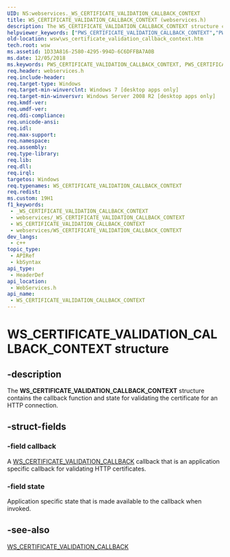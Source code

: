 ```yaml
---
UID: NS:webservices._WS_CERTIFICATE_VALIDATION_CALLBACK_CONTEXT
title: WS_CERTIFICATE_VALIDATION_CALLBACK_CONTEXT (webservices.h)
description: The WS_CERTIFICATE_VALIDATION_CALLBACK_CONTEXT structure contains the callback function and state for validating the certificate for an HTTP connection.
helpviewer_keywords: ["PWS_CERTIFICATE_VALIDATION_CALLBACK_CONTEXT","PWS_CERTIFICATE_VALIDATION_CALLBACK_CONTEXT structure pointer [Web Services for Windows]","WS_CERTIFICATE_VALIDATION_CALLBACK_CONTEXT","WS_CERTIFICATE_VALIDATION_CALLBACK_CONTEXT structure [Web Services for Windows]","webservices/PWS_CERTIFICATE_VALIDATION_CALLBACK_CONTEXT","webservices/WS_CERTIFICATE_VALIDATION_CALLBACK_CONTEXT","wsw.ws_certificate_validation_callback_context"]
old-location: wsw\ws_certificate_validation_callback_context.htm
tech.root: wsw
ms.assetid: 1D33A816-2580-4295-994D-6C6DFFBA7A0B
ms.date: 12/05/2018
ms.keywords: PWS_CERTIFICATE_VALIDATION_CALLBACK_CONTEXT, PWS_CERTIFICATE_VALIDATION_CALLBACK_CONTEXT structure pointer [Web Services for Windows], WS_CERTIFICATE_VALIDATION_CALLBACK_CONTEXT, WS_CERTIFICATE_VALIDATION_CALLBACK_CONTEXT structure [Web Services for Windows], webservices/PWS_CERTIFICATE_VALIDATION_CALLBACK_CONTEXT, webservices/WS_CERTIFICATE_VALIDATION_CALLBACK_CONTEXT, wsw.ws_certificate_validation_callback_context
req.header: webservices.h
req.include-header: 
req.target-type: Windows
req.target-min-winverclnt: Windows 7 [desktop apps only]
req.target-min-winversvr: Windows Server 2008 R2 [desktop apps only]
req.kmdf-ver: 
req.umdf-ver: 
req.ddi-compliance: 
req.unicode-ansi: 
req.idl: 
req.max-support: 
req.namespace: 
req.assembly: 
req.type-library: 
req.lib: 
req.dll: 
req.irql: 
targetos: Windows
req.typenames: WS_CERTIFICATE_VALIDATION_CALLBACK_CONTEXT
req.redist: 
ms.custom: 19H1
f1_keywords:
 - _WS_CERTIFICATE_VALIDATION_CALLBACK_CONTEXT
 - webservices/_WS_CERTIFICATE_VALIDATION_CALLBACK_CONTEXT
 - WS_CERTIFICATE_VALIDATION_CALLBACK_CONTEXT
 - webservices/WS_CERTIFICATE_VALIDATION_CALLBACK_CONTEXT
dev_langs:
 - c++
topic_type:
 - APIRef
 - kbSyntax
api_type:
 - HeaderDef
api_location:
 - WebServices.h
api_name:
 - WS_CERTIFICATE_VALIDATION_CALLBACK_CONTEXT
---
```


# WS_CERTIFICATE_VALIDATION_CALLBACK_CONTEXT structure


## -description

The <b>WS_CERTIFICATE_VALIDATION_CALLBACK_CONTEXT</b> structure contains the callback function and state for validating the certificate for an HTTP connection.

## -struct-fields

### -field callback

A <a href="/windows/desktop/api/webservices/nc-webservices-ws_certificate_validation_callback">WS_CERTIFICATE_VALIDATION_CALLBACK</a> callback that is an application specific callback for validating HTTP certificates.

### -field state

Application specific state that is made available to the callback when invoked.

## -see-also

<a href="/windows/desktop/api/webservices/nc-webservices-ws_certificate_validation_callback">WS_CERTIFICATE_VALIDATION_CALLBACK</a>